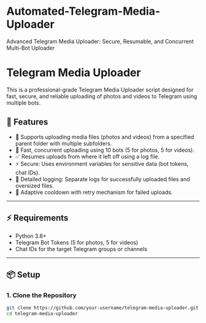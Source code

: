 # Automated-Telegram-Media-Uploader
Advanced Telegram Media Uploader: Secure, Resumable, and Concurrent Multi-Bot Uploader
# Telegram Media Uploader

This is a professional-grade Telegram Media Uploader script designed for fast, secure, and reliable uploading of photos and videos to Telegram using multiple bots.

## 🚀 Features
- 📂 Supports uploading media files (photos and videos) from a specified parent folder with multiple subfolders.
- 🚀 Fast, concurrent uploading using 10 bots (5 for photos, 5 for videos).
- ✅ Resumes uploads from where it left off using a log file.
- ⚡ Secure: Uses environment variables for sensitive data (bot tokens, chat IDs).
- 📝 Detailed logging: Separate logs for successfully uploaded files and oversized files.
- 🔄 Adaptive cooldown with retry mechanism for failed uploads.

---

## ⚡ Requirements
- Python 3.8+
- Telegram Bot Tokens (5 for photos, 5 for videos)
- Chat IDs for the target Telegram groups or channels

---

## 📦 Setup

### 1. Clone the Repository
```bash
git clone https://github.com/your-username/telegram-media-uploader.git
cd telegram-media-uploader
